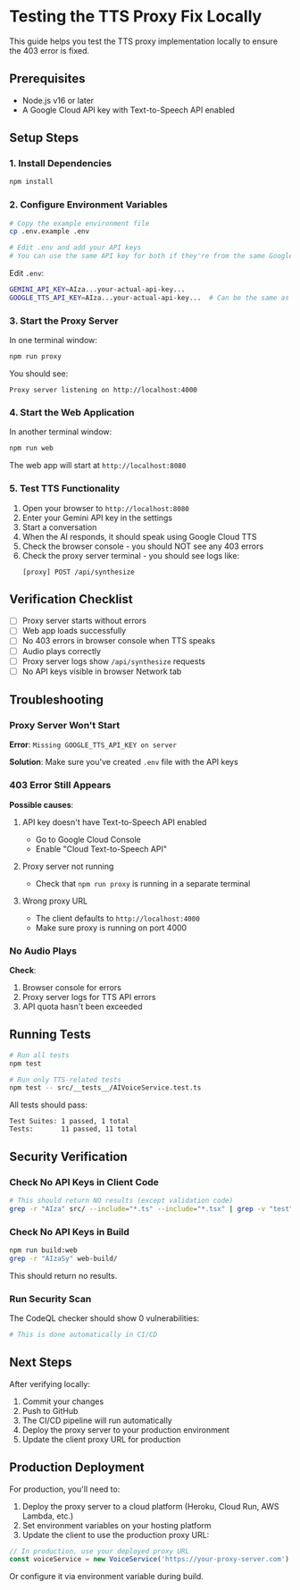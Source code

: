 # Testing the TTS Proxy Fix Locally

This guide helps you test the TTS proxy implementation locally to ensure the 403 error is fixed.

## Prerequisites

- Node.js v16 or later
- A Google Cloud API key with Text-to-Speech API enabled

## Setup Steps

### 1. Install Dependencies

```bash
npm install
```

### 2. Configure Environment Variables

```bash
# Copy the example environment file
cp .env.example .env

# Edit .env and add your API keys
# You can use the same API key for both if they're from the same Google Cloud project
```

Edit `.env`:
```bash
GEMINI_API_KEY=AIza...your-actual-api-key...
GOOGLE_TTS_API_KEY=AIza...your-actual-api-key...  # Can be the same as GEMINI_API_KEY
```

### 3. Start the Proxy Server

In one terminal window:
```bash
npm run proxy
```

You should see:
```
Proxy server listening on http://localhost:4000
```

### 4. Start the Web Application

In another terminal window:
```bash
npm run web
```

The web app will start at `http://localhost:8080`

### 5. Test TTS Functionality

1. Open your browser to `http://localhost:8080`
2. Enter your Gemini API key in the settings
3. Start a conversation
4. When the AI responds, it should speak using Google Cloud TTS
5. Check the browser console - you should NOT see any 403 errors
6. Check the proxy server terminal - you should see logs like:
   ```
   [proxy] POST /api/synthesize
   ```

## Verification Checklist

- [ ] Proxy server starts without errors
- [ ] Web app loads successfully
- [ ] No 403 errors in browser console when TTS speaks
- [ ] Audio plays correctly
- [ ] Proxy server logs show `/api/synthesize` requests
- [ ] No API keys visible in browser Network tab

## Troubleshooting

### Proxy Server Won't Start

**Error**: `Missing GOOGLE_TTS_API_KEY on server`

**Solution**: Make sure you've created `.env` file with the API keys

### 403 Error Still Appears

**Possible causes**:
1. API key doesn't have Text-to-Speech API enabled
   - Go to Google Cloud Console
   - Enable "Cloud Text-to-Speech API"
   
2. Proxy server not running
   - Check that `npm run proxy` is running in a separate terminal
   
3. Wrong proxy URL
   - The client defaults to `http://localhost:4000`
   - Make sure proxy is running on port 4000

### No Audio Plays

**Check**:
1. Browser console for errors
2. Proxy server logs for TTS API errors
3. API quota hasn't been exceeded

## Running Tests

```bash
# Run all tests
npm test

# Run only TTS-related tests
npm test -- src/__tests__/AIVoiceService.test.ts
```

All tests should pass:
```
Test Suites: 1 passed, 1 total
Tests:       11 passed, 11 total
```

## Security Verification

### Check No API Keys in Client Code

```bash
# This should return NO results (except validation code)
grep -r "AIza" src/ --include="*.ts" --include="*.tsx" | grep -v "test" | grep -v "example"
```

### Check No API Keys in Build

```bash
npm run build:web
grep -r "AIzaSy" web-build/
```

This should return no results.

### Run Security Scan

The CodeQL checker should show 0 vulnerabilities:
```bash
# This is done automatically in CI/CD
```

## Next Steps

After verifying locally:
1. Commit your changes
2. Push to GitHub
3. The CI/CD pipeline will run automatically
4. Deploy the proxy server to your production environment
5. Update the client proxy URL for production

## Production Deployment

For production, you'll need to:

1. Deploy the proxy server to a cloud platform (Heroku, Cloud Run, AWS Lambda, etc.)
2. Set environment variables on your hosting platform
3. Update the client to use the production proxy URL:

```typescript
// In production, use your deployed proxy URL
const voiceService = new VoiceService('https://your-proxy-server.com');
```

Or configure it via environment variable during build.
